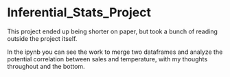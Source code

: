 # Inferential_Stats_Project

This project ended up being shorter on paper, but took a bunch of reading outside the project itself.

In the ipynb you can see the work to merge two dataframes and analyze the potential correlation between sales and temperature, with my thoughts throughout and the bottom.
